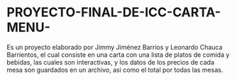 # PROYECTO-FINAL-DE-ICC-CARTA-MENU-
Es un proyecto elaborado por Jimmy Jiménez Barrios y Leonardo Chauca Barrientos, el cual consiste en una carta con una lista de platos de comida y bebidas, las cuales son interactivas, y los datos de los precios de cada mesa son guardados en un archivo, asi como el total por todas las mesas.
